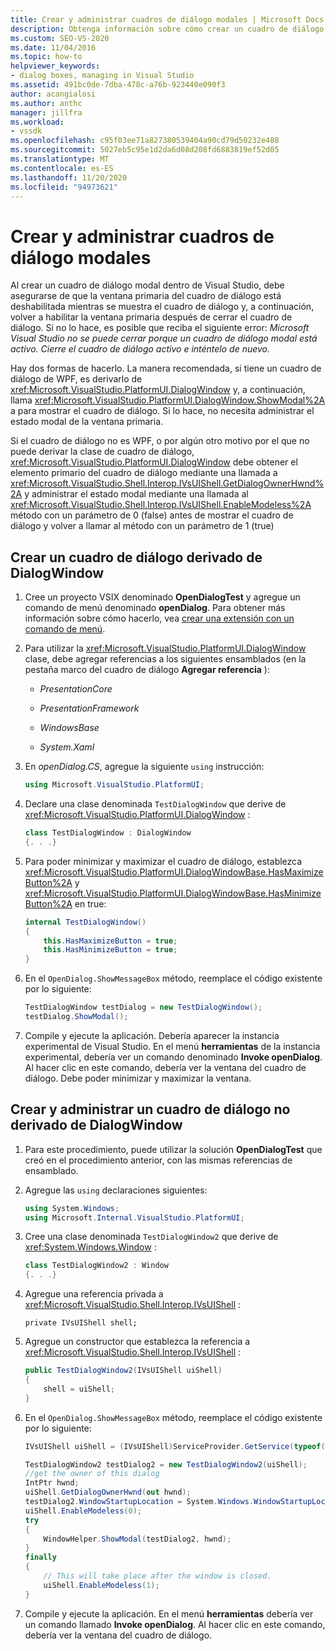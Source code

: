 ```yaml
---
title: Crear y administrar cuadros de diálogo modales | Microsoft Docs
description: Obtenga información sobre cómo crear un cuadro de diálogo modal dentro de Visual Studio, tanto mediante DialogWindow como sin usar DialogWindow.
ms.custom: SEO-VS-2020
ms.date: 11/04/2016
ms.topic: how-to
helpviewer_keywords:
- dialog boxes, managing in Visual Studio
ms.assetid: 491bc0de-7dba-478c-a76b-923440e090f3
author: acangialosi
ms.author: anthc
manager: jillfra
ms.workload:
- vssdk
ms.openlocfilehash: c95f03ee71a827380539404a90cd79d50232e488
ms.sourcegitcommit: 5027eb5c95e1d2da6d08d208fd6883819ef52d05
ms.translationtype: MT
ms.contentlocale: es-ES
ms.lasthandoff: 11/20/2020
ms.locfileid: "94973621"
---
```

# <a name="create-and-manage-modal-dialog-boxes"></a>Crear y administrar cuadros de diálogo modales
Al crear un cuadro de diálogo modal dentro de Visual Studio, debe asegurarse de que la ventana primaria del cuadro de diálogo está deshabilitada mientras se muestra el cuadro de diálogo y, a continuación, volver a habilitar la ventana primaria después de cerrar el cuadro de diálogo. Si no lo hace, es posible que reciba el siguiente error: *Microsoft Visual Studio no se puede cerrar porque un cuadro de diálogo modal está activo. Cierre el cuadro de diálogo activo e inténtelo de nuevo.*

Hay dos formas de hacerlo. La manera recomendada, si tiene un cuadro de diálogo de WPF, es derivarlo de <xref:Microsoft.VisualStudio.PlatformUI.DialogWindow> y, a continuación, llama <xref:Microsoft.VisualStudio.PlatformUI.DialogWindow.ShowModal%2A> a para mostrar el cuadro de diálogo. Si lo hace, no necesita administrar el estado modal de la ventana primaria.

Si el cuadro de diálogo no es WPF, o por algún otro motivo por el que no puede derivar la clase de cuadro de diálogo, <xref:Microsoft.VisualStudio.PlatformUI.DialogWindow> debe obtener el elemento primario del cuadro de diálogo mediante una llamada a <xref:Microsoft.VisualStudio.Shell.Interop.IVsUIShell.GetDialogOwnerHwnd%2A> y administrar el estado modal mediante una llamada al <xref:Microsoft.VisualStudio.Shell.Interop.IVsUIShell.EnableModeless%2A> método con un parámetro de 0 (false) antes de mostrar el cuadro de diálogo y volver a llamar al método con un parámetro de 1 (true)

## <a name="create-a-dialog-box-derived-from-dialogwindow"></a>Crear un cuadro de diálogo derivado de DialogWindow

1. Cree un proyecto VSIX denominado **OpenDialogTest** y agregue un comando de menú denominado **openDialog**. Para obtener más información sobre cómo hacerlo, vea [crear una extensión con un comando de menú](../extensibility/creating-an-extension-with-a-menu-command.md).

2. Para utilizar la <xref:Microsoft.VisualStudio.PlatformUI.DialogWindow> clase, debe agregar referencias a los siguientes ensamblados (en la pestaña marco del cuadro de diálogo **Agregar referencia** ):

    - *PresentationCore*

    - *PresentationFramework*

    - *WindowsBase*

    - *System.Xaml*

3. En *openDialog.CS*, agregue la siguiente `using` instrucción:

    ```csharp
    using Microsoft.VisualStudio.PlatformUI;
    ```

4. Declare una clase denominada `TestDialogWindow` que derive de <xref:Microsoft.VisualStudio.PlatformUI.DialogWindow> :

    ```csharp
    class TestDialogWindow : DialogWindow
    {. . .}
    ```

5. Para poder minimizar y maximizar el cuadro de diálogo, establezca <xref:Microsoft.VisualStudio.PlatformUI.DialogWindowBase.HasMaximizeButton%2A> y <xref:Microsoft.VisualStudio.PlatformUI.DialogWindowBase.HasMinimizeButton%2A> en true:

    ```csharp
    internal TestDialogWindow()
    {
        this.HasMaximizeButton = true;
        this.HasMinimizeButton = true;
    }
    ```

6. En el `OpenDialog.ShowMessageBox` método, reemplace el código existente por lo siguiente:

    ```csharp
    TestDialogWindow testDialog = new TestDialogWindow();
    testDialog.ShowModal();
    ```

7. Compile y ejecute la aplicación. Debería aparecer la instancia experimental de Visual Studio. En el menú **herramientas** de la instancia experimental, debería ver un comando denominado **Invoke openDialog**. Al hacer clic en este comando, debería ver la ventana del cuadro de diálogo. Debe poder minimizar y maximizar la ventana.

## <a name="create-and-manage-a-dialog-box-not-derived-from-dialogwindow"></a>Crear y administrar un cuadro de diálogo no derivado de DialogWindow

1. Para este procedimiento, puede utilizar la solución **OpenDialogTest** que creó en el procedimiento anterior, con las mismas referencias de ensamblado.

2. Agregue las `using` declaraciones siguientes:

    ```csharp
    using System.Windows;
    using Microsoft.Internal.VisualStudio.PlatformUI;
    ```

3. Cree una clase denominada `TestDialogWindow2` que derive de <xref:System.Windows.Window> :

    ```csharp
    class TestDialogWindow2 : Window
    {. . .}
    ```

4. Agregue una referencia privada a <xref:Microsoft.VisualStudio.Shell.Interop.IVsUIShell> :

    ```
    private IVsUIShell shell;
    ```

5. Agregue un constructor que establezca la referencia a <xref:Microsoft.VisualStudio.Shell.Interop.IVsUIShell> :

    ```csharp
    public TestDialogWindow2(IVsUIShell uiShell)
    {
        shell = uiShell;
    }
    ```

6. En el `OpenDialog.ShowMessageBox` método, reemplace el código existente por lo siguiente:

    ```csharp
    IVsUIShell uiShell = (IVsUIShell)ServiceProvider.GetService(typeof(SVsUIShell));

    TestDialogWindow2 testDialog2 = new TestDialogWindow2(uiShell);
    //get the owner of this dialog
    IntPtr hwnd;
    uiShell.GetDialogOwnerHwnd(out hwnd);
    testDialog2.WindowStartupLocation = System.Windows.WindowStartupLocation.CenterOwner;
    uiShell.EnableModeless(0);
    try
    {
        WindowHelper.ShowModal(testDialog2, hwnd);
    }
    finally
    {
        // This will take place after the window is closed.
        uiShell.EnableModeless(1);
    }
    ```

7. Compile y ejecute la aplicación. En el menú **herramientas** debería ver un comando llamado **Invoke openDialog**. Al hacer clic en este comando, debería ver la ventana del cuadro de diálogo.
